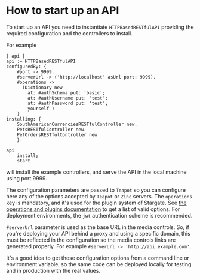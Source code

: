 # How to start up an API

To start up an API you need to instantiate `HTTPBasedRESTfulAPI` providing the
required configuration and the controllers to install.

For example

```smalltalk
| api |
api := HTTPBasedRESTfulAPI
configuredBy: {
    #port -> 9999.
    #serverUrl -> ('http://localhost' asUrl port: 9999).
    #operations ->
      (Dictionary new
        at: #authSchema put: 'basic';
        at: #authUsername put: 'test';
        at: #authPassword put: 'test';
        yourself )
    }
installing: {
    SouthAmericanCurrenciesRESTfulController new.
    PetsRESTfulController new.
    PetOrdersRESTfulController new
    }.

api
    install;
    start
```

will install the example controllers, and serve the API in the local machine
using port 9999.

The configuration parameters are passed to `Teapot` so you can configure here
any of the options accepted by `Teapot` or `Zinc` servers. The `operations`
key is mandatory, and it's used for the plugin system of Stargate. See [the
operations and plugins documentation](../reference/Operations.md) to get a list
of valid options. For deployment environments, the `jwt` authentication scheme
is recommended.

`#serverUrl` parameter is used as the base URL in the media controls. So, if
you're deploying your API behind a proxy and using a specific domain, this
must be reflected in the configuration so the media controls links are
generated properly. For example `#serverUrl -> 'http://api.example.com'`.

It's a good idea to get these configuration options from a command line or
environment variable, so the same code can be deployed locally for testing and
in production with the real values.
